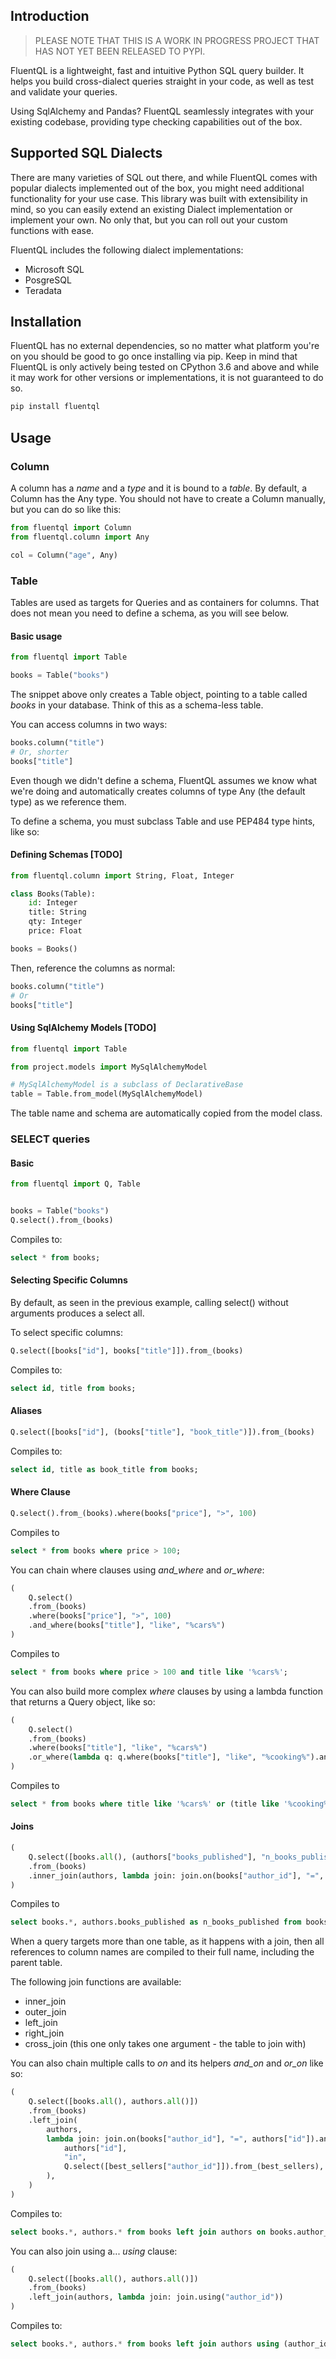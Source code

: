 ## Introduction

> PLEASE NOTE THAT THIS IS A WORK IN PROGRESS PROJECT THAT HAS NOT YET BEEN RELEASED TO PYPI.

FluentQL is a lightweight, fast and intuitive Python SQL query builder. It helps you build cross-dialect queries straight in your code, as well as test and validate your queries.

Using SqlAlchemy and Pandas? FluentQL seamlessly integrates with your existing codebase, providing type checking capabilities out of the box.

## Supported SQL Dialects
There are many varieties of SQL out there, and while FluentQL comes with popular dialects implemented out of the box, you might need additional functionality for your use case. This library was built with extensibility in mind, so you can easily extend an existing Dialect implementation or implement your own. No only that, but you can roll out your custom functions with ease.

FluentQL includes the following dialect implementations:
- Microsoft SQL
- PosgreSQL
- Teradata

## Installation
FluentQL has no external dependencies, so no matter what platform you're on you should be good to go once installing via pip. Keep in mind that FluentQL is only actively being tested on CPython 3.6 and above and while it may work for other versions or implementations, it is not guaranteed to do so.

```bash
pip install fluentql
```

## Usage
### Column
A column has a *name* and a *type* and it is bound to a *table*. By default, a Column has the Any type. You should not have to create a Column manually, but you can do so like this:

```python
from fluentql import Column
from fluentql.column import Any

col = Column("age", Any)
```
### Table
Tables are used as targets for Queries and as containers for columns. That does not mean you need to define a schema, as you will see below.

#### Basic usage
```python
from fluentql import Table

books = Table("books")
```
The snippet above only creates a Table object, pointing to a table called *books* in your database. Think of this as a schema-less table.

You can access columns in two ways:

```python
books.column("title")
# Or, shorter
books["title"]
```
Even though we didn't define a schema, FluentQL assumes we know what we're doing and automatically creates columns of type Any (the default type) as we reference them.

To define a schema, you must subclass Table and use PEP484 type hints, like so:

#### Defining Schemas [TODO]
```python
from fluentql.column import String, Float, Integer

class Books(Table):
    id: Integer
    title: String
    qty: Integer
    price: Float

books = Books()
```

Then, reference the columns as normal:

```python
books.column("title")
# Or
books["title"]
```

#### Using SqlAlchemy Models [TODO]
```python
from fluentql import Table

from project.models import MySqlAlchemyModel

# MySqlAlchemyModel is a subclass of DeclarativeBase
table = Table.from_model(MySqlAlchemyModel)
```
The table name and schema are automatically copied from the model class.

### SELECT queries

#### Basic
```python
from fluentql import Q, Table


books = Table("books")
Q.select().from_(books)
```
Compiles to:
```sql
select * from books;
```

#### Selecting Specific Columns
By default, as seen in the previous example, calling select() without arguments produces a select all.

To select specific columns:

```python
Q.select([books["id"], books["title"]]).from_(books)
```
Compiles to:
```sql
select id, title from books;
```
#### Aliases
```python
Q.select([books["id"], (books["title"], "book_title")]).from_(books)
```
Compiles to:
```sql
select id, title as book_title from books;
```

#### Where Clause

```python
Q.select().from_(books).where(books["price"], ">", 100)
```
Compiles to
```sql
select * from books where price > 100;
```

You can chain where clauses using *and_where* and *or_where*:
```python
(
    Q.select()
    .from_(books)
    .where(books["price"], ">", 100)
    .and_where(books["title"], "like", "%cars%")
)
```
Compiles to
```sql
select * from books where price > 100 and title like '%cars%';
```

You can also build more complex *where* clauses by using a lambda function that returns a Query object, like so:
```python
(
    Q.select()
    .from_(books)
    .where(books["title"], "like", "%cars%")
    .or_where(lambda q: q.where(books["title"], "like", "%cooking%").and_where(books["price"] < 10))
)
```
Compiles to
```sql
select * from books where title like '%cars%' or (title like '%cooking%' and price < 10);
```

#### Joins
```python
(
    Q.select([books.all(), (authors["books_published"], "n_books_published")])
    .from_(books)
    .inner_join(authors, lambda join: join.on(books["author_id"], "=", authors["id"]))
)
```
Compiles to
```sql
select books.*, authors.books_published as n_books_published from books inner join authors on books.author_id = authors.id;
```

When a query targets more than one table, as it happens with a join, then all references to column names are compiled to their full name, including the parent table.

The following join functions are available:
- inner_join
- outer_join
- left_join
- right_join
- cross_join (this one only takes one argument - the table to join with)

You can also chain multiple calls to *on* and its helpers *and_on* and *or_on* like so:
```python
(
    Q.select([books.all(), authors.all()])
    .from_(books)
    .left_join(
        authors,
        lambda join: join.on(books["author_id"], "=", authors["id"]).and_on(
            authors["id"],
            "in",
            Q.select([best_sellers["author_id"]]).from_(best_sellers),
        ),
    )
)
```
Compiles to:
```sql
select books.*, authors.* from books left join authors on books.author_id = authors.id and authors.id in (select best_sellers.author_id from best_sellers);
```

You can also join using a... *using* clause:

```python
(
    Q.select([books.all(), authors.all()])
    .from_(books)
    .left_join(authors, lambda join: join.using("author_id"))
)
```
Compiles to:
```sql
select books.*, authors.* from books left join authors using (author_id);
```